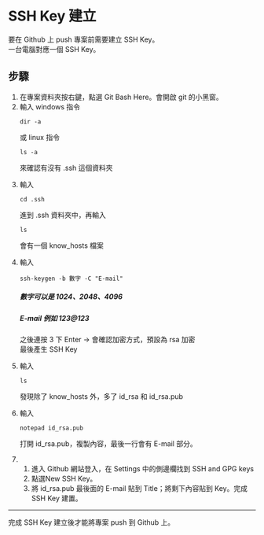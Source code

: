 # SSH Key 建立

要在 Github 上 push 專案前需要建立 SSH Key。<br>
一台電腦對應一個 SSH Key。

## 步驟

<ol>
<li>
在專案資料夾按右鍵，點選 Git Bash Here。會開啟 git 的小黑窗。
<li>
輸入 windows 指令

```
dir -a
```

或 linux 指令

```
ls -a
```

來確認有沒有 .ssh 這個資料夾

<li>
輸入

```
cd .ssh
```

進到 .ssh 資料夾中，再輸入

```
ls
```

會有一個 know_hosts 檔案

<li>
輸入

```
ssh-keygen -b 數字 -C "E-mail"
```

##### 數字可以是 1024、2048、4096

##### E-mail 例如 123@123

之後連按 3 下 Enter -> 會確認加密方式，預設為 rsa 加密<br>
最後產生 SSH Key

<li>
輸入

```
ls
```

發現除了 know_hosts 外，多了 id_rsa 和 id_rsa.pub

<li>
輸入

```
notepad id_rsa.pub
```

打開 id_rsa.pub，複製內容，最後一行會有 E-mail 部分。

<li>
<ol>
<li>
進入 Github 網站登入，在 Settings 中的側邊欄找到 SSH and GPG keys
<li>
點選New SSH Key。
<li>
將 id_rsa.pub 最後面的 E-mail 貼到 Title；將剩下內容貼到 Key。完成 SSH Key 建置。
</li>
</ol>
</li>
</ol>
<hr>
完成 SSH Key 建立後才能將專案 push 到 Github 上。
